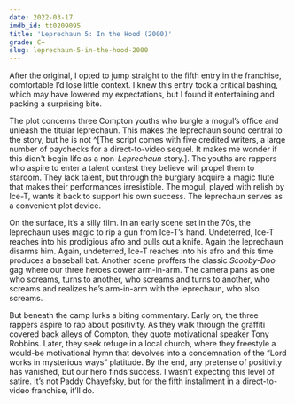 ```yaml
---
date: 2022-03-17
imdb_id: tt0209095
title: 'Leprechaun 5: In the Hood (2000)'
grade: C+
slug: leprechaun-5-in-the-hood-2000
---
```


After <span data-imdb-id="tt0107387">the original</span>, I opted to jump straight to the fifth entry in the franchise, comfortable I’d lose little context. I knew this entry took a critical bashing, which may have lowered my expectations, but I found it entertaining and packing a surprising bite.

<!-- end -->

The plot concerns three Compton youths who burgle a mogul’s office and unleash the titular leprechaun. This makes the leprechaun sound central to the story, but he is not ^[The script comes with five credited writers, a large number of paychecks for a direct-to-video sequel. It makes me wonder if this didn't begin life as a non-_Leprechaun_ story.]. The youths are rappers who aspire to enter a talent contest they believe will propel them to stardom. They lack talent, but through the burglary acquire a magic flute that makes their performances irresistible. The mogul, played with relish by Ice-T, wants it back to support his own success. The leprechaun serves as a convenient plot device.

On the surface, it’s a silly film. In an early scene set in the 70s, the leprechaun uses magic to rip a gun from Ice-T’s hand. Undeterred, Ice-T reaches into his prodigious afro and pulls out a knife. Again the leprechaun disarms him. Again, undeterred, Ice-T reaches into his afro and this time produces a baseball bat. Another scene proffers the classic _Scooby-Doo_ gag where our three heroes cower arm-in-arm. The camera pans as one who screams, turns to another, who screams and turns to another, who screams and realizes he’s arm-in-arm with the leprechaun, who also screams.

But beneath the camp lurks a biting commentary. Early on, the three rappers aspire to rap about positivity. As they walk through the graffiti covered back alleys of Compton, they quote motivational speaker Tony Robbins. Later, they seek refuge in a local church, where they freestyle a would-be motivational hymn that devolves into a condemnation of the “Lord works in mysterious ways” platitude. By the end, any pretense of positivity has vanished, but our hero finds success. I wasn’t expecting this level of satire. It’s not Paddy Chayefsky, but for the fifth installment in a direct-to-video franchise, it’ll do.